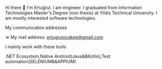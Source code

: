 Hi there 👋
I'm Ertuğrul. I am engineer. I graduated from Information Technologies Master's Degree (non thesis) at Yildiz Technical University. I am mostly interested software technologies.

My communication addresses

=> My mail address: ertugrulocakee@gmail.com


I mainly work with these tools

.NET Ecosystem,Native Android(Java&&Kotlin),Test automation(SELENIUM&&APPIUM)
